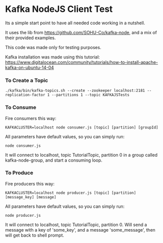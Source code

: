 # Kafka NodeJS Client Test

Its a simple start point to have all needed code working in a nutshell.

It uses the lib from https://github.com/SOHU-Co/kafka-node, and a mix of their provided examples.

This code was made only for testing purposes.

Kafka installation was made using this tutorial: https://www.digitalocean.com/community/tutorials/how-to-install-apache-kafka-on-ubuntu-14-04

### To Create a Topic
```
./kafka/bin/kafka-topics.sh --create --zookeeper localhost:2181 --replication-factor 1 --partitions 1 --topic KAFKAJSTests
```

### To Consume

Fire consumers this way:

```
KAFKACLUSTER=localhost node consumer.js [topic] [partition] [groupId]
```
All parameters have default values, so you can simply run:
```
node consumer.js
```
It will connect to localhost, topic TutorialTopic, partition 0 in a group called kafka-node-group, and start a consuming loop.

### To Produce

Fire producers this way:

```
KAFKACLUSTER=localhost node producer.js [topic] [partition] [message_key] [message]
```
All parameters have default values, so you can simply run:
```
node producer.js
```
It will connect to localhost, topic TutorialTopic, partition 0. Will send a message with a key of 'some_key', and a message 'some_message', then will get back to shell prompt.
